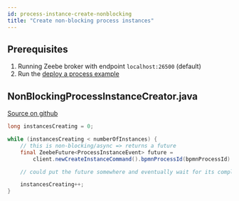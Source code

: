 ```yaml
---
id: process-instance-create-nonblocking
title: "Create non-blocking process instances"
---
```


## Prerequisites

1. Running Zeebe broker with endpoint `localhost:26500` (default)
1. Run the [deploy a process example](process-deploy.md)

## NonBlockingProcessInstanceCreator.java

[Source on github](https://github.com/zeebe-io/zeebe/tree/develop/samples/src/main/java/io/zeebe/example/process/NonBlockingProcessInstanceCreator.java)

```java
long instancesCreating = 0;

while (instancesCreating < numberOfInstances) {
    // this is non-blocking/async => returns a future
    final ZeebeFuture<ProcessInstanceEvent> future =
        client.newCreateInstanceCommand().bpmnProcessId(bpmnProcessId).latestVersion().send();

    // could put the future somewhere and eventually wait for its completion

    instancesCreating++;
}
```
